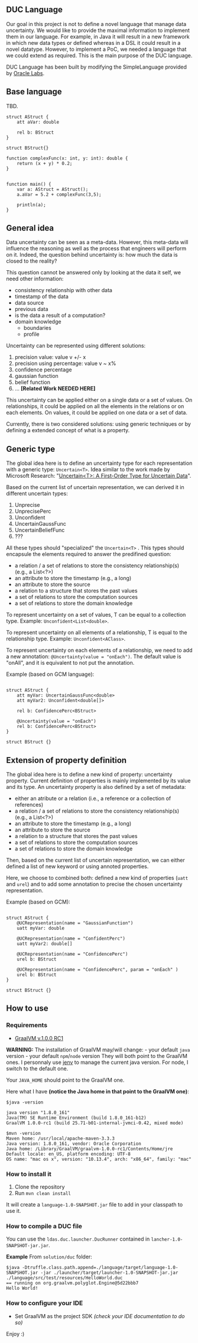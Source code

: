 DUC Language
------------

Our goal in this project is not to define a novel language that manage data uncertainty.
We would like to provide the maximal information to implement them in our language.
For example, in Java it will result in a new framework in which new data types or defined whereas in a DSL it could result in a novel datatype.
However, to implement a PoC, we needed a language that we could extend as required.
This is the main purpose of the DUC language.

DUC Language has been built by modifying the SimpleLanguage provided by [Oracle Labs](https://github.com/graalvm/simplelanguage).


## Base language

TBD.


```
struct AStruct {
    att aVar: double

    rel b: BStruct
}

struct BStruct{}

function complexFunc(x: int, y: int): double {
    return (x + y) * 0.2;
}


function main() {
    var a: AStruct = AStruct();
    a.aVar = 5.2 + complexFunc(3,5);

    println(a);
}
```

## General idea

Data uncertainty can be seen as a meta-data.
However, this meta-data will influence the reasoning as well as the process that engineers will perform on it.
Indeed, the question behind uncertainty is: how much the data is closed to the reality?

This question cannot be answered only by looking at the data it self, we need other information:

- consistency relationship with other data
- timestamp of the data
- data source
- previous data
- is the data a result of a computation?
- domain knowledge
    - boundaries
    - profile

Uncertainty can be represented using different solutions:

1. precision value: value v +/- x
2. precision using percentage: value v ~ x%
3. confidence percentage
4. gaussian function
5. belief function
6. ... **[Related Work NEEDED HERE]**


This uncertainty can be applied either on a single data or a set of values.
On relationships, it could be applied on all the elements in the relations or on each elements.
On values, it could be applied on one data or a set of data.

Currently, there is two considered solutions: using generic techniques or by defining a extended concept of what is a property.

## Generic type

The global idea here is to define an uncertainty type for each representation with a generic type: `Uncertain<T>`.
Idea similar to the work made by Microsoft Research: "[Uncertain\<T>: A First-Order Type for Uncertain Data](https://dl.acm.org/citation.cfm?id=2541958)".

Based on the current list of uncertain representation, we can derived it in different uncertain types:

1. Unprecise<T>
2. UnprecisePerc<T>
3. Unconfident<T>
4. UncertainGaussFunc<T>
5. UncertainBeliefFunc<T>
6. ???

All these types should "specialized" the `Uncertain<T>` . This types should encapsule the elements required to answer the predifined question:

- a relation / a set of relations to store the consistency relationship(s) (e.g., a List<?>)
- an attribute to store the timestamp (e.g., a long)
- an attribute to store the source
- a relation to a structure that stores the past values
- a set of relations to store the computation sources
- a set of relations to store the domain knowledge

To represent uncertainty on a set of values, T can be equal to a collection type.
Example: `Unconfident<List<double>`.

To represent uncertainty on all elements of a relationship, T is equal to the relationship type.
Example: `Unconfident<AClass>`.

To represent uncertainty on each elements of a relationship, we need to add a new annotation: `@Uncertainty(value = "onEach")`.
The default value is "onAll", and it is equivalent to not put the annotation.

Example (based on GCM language):
```

struct AStruct {
    att myVar: UncertainGaussFunc<double>
    att myVar2: Unconfident<double[]>

    rel b: ConfidencePerc<BStruct>

    @Uncertainty(value = "onEach")
    rel b: ConfidencePerc<BStruct>
}

struct BStruct {}

```



## Extension of property definition

The global idea here is to define a new kind of property: uncertainty property.
Current definition of properties is mainly implemented by its value and its type.
An uncertainty property is also defined by a set of metadata:

- either an atribute or a relation (i.e., a reference or a collection of references)
- a relation / a set of relations to store the consistency relationship(s) (e.g., a List<?>)
- an attribute to store the timestamp (e.g., a long)
- an attribute to store the source
- a relation to a structure that stores the past values
- a set of relations to store the computation sources
- a set of relations to store the domain knowledge

Then, based on the current list of uncertain representation, we can either defined a list of new keyword or using annoted properties.

Here, we choose to combined both: defined a new kind of properties (`uatt` and `urel`) and to add some annotation to precise the chosen uncertainty representation.


Example (based on GCM):
```

struct AStruct {
    @UCRepresentation(name = "GaussianFunction")
    uatt myVar: double

    @UCRepresentation(name = "ConfidentPerc")
    uatt myVar2: double[]

    @UCRepresentation(name = "ConfidencePerc")
    urel b: BStruct

    @UCRepresentation(name = "ConfidencePerc", param = "onEach" )
    urel b: BStruct
}

struct BStruct {}

```

## How to use

### Requirements

- [GraalVM v.1.0.0 RC1](https://www.graalvm.org/)

**WARNING:** The installation of GraalVM may/will change:
    - your default `java` version
    - your default `npm`/`node` version
They will both point to the GraalVM ones.
I personnaly use [jenv](http://www.jenv.be/) to manage the current java version.
For node, I switch to the default one.

Your `JAVA_HOME` should point to the GraalVM one.

Here what I have **(notice the Java home in that point to the GraalVM one)**:

```
$java -version

java version "1.8.0_161"
Java(TM) SE Runtime Environment (build 1.8.0_161-b12)
GraalVM 1.0.0-rc1 (build 25.71-b01-internal-jvmci-0.42, mixed mode)

$mvn -version
Maven home: /usr/local/apache-maven-3.3.3
Java version: 1.8.0_161, vendor: Oracle Corporation
Java home: /Library/GraalVM/graalvm-1.0.0-rc1/Contents/Home/jre
Default locale: en_US, platform encoding: UTF-8
OS name: "mac os x", version: "10.13.4", arch: "x86_64", family: "mac"
```


### How to install it

1. Clone the repository
2. Run `mvn clean install`

It will create a `language-1.0-SNAPSHOT.jar` file to add in your classpath to use it.

### How to compile a DUC file

You can use the `ldas.duc.launcher.DucRunner` contained in `lancher-1.0-SNAPSHOT-jar.jar`.

**Example**
From `solution/duc` folder:

```
$java -Dtruffle.class.path.append=./language/target/language-1.0-SNAPSHOT.jar -jar ./launcher/target/launcher-1.0-SNAPSHOT-jar.jar ./language/src/test/resources/HelloWorld.duc
== running on org.graalvm.polyglot.Engine@5d22bbb7
Hello World!
```

### How to configure your IDE

- Set GraalVM as the project SDK *(check your IDE documentation to do so)*

Enjoy :)






